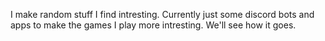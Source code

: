 I make random stuff I find intresting. Currently just some discord bots and apps to make the games I play more intresting. We'll see how it goes.
